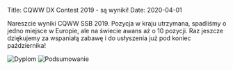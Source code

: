 Title: CQWW DX Contest 2019 - są wyniki!
Date: 2020-04-01

Nareszcie wyniki CQWW SSB 2019. Pozycja w kraju utrzymana, spadliśmy o jedno miejsce w Europie, ale na świecie awans aż
o 10 pozycji. Raz jeszcze dziękujemy za wspaniałą zabawę i do usłyszenia już pod koniec października!

![Dyplom]({attach}/posts/2020-04-01/dyplom.png)
![Podsumowanie]({attach}/posts/2020-04-01/tabelka.png)

